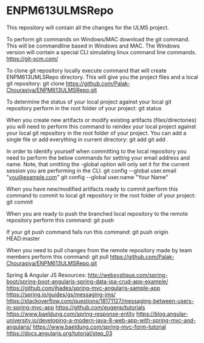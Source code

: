 # ENPM613ULMSRepo
This repository will contain all the changes for the ULMS project. 

To perform git commands on Windows/MAC download the git command. This will be commandline based in Windows and MAC. The Windows version will contain a special CLI simulating linux command line commands.
https://git-scm.com/

To clone git repository locally execute command that will create ENPM613UMLSRepo directory. This will give you the project files and a local git repository:
git clone https://github.com/Palak-Chourasiya/ENPM613ULMSRepo.git

To determine the status of your local project against your local git repository perform in the root folder of your project:
git status

When you create new artifacts or modify existing artifacts (files/directories) you will need to perform this command to reindex your local project against your local git repository in the root folder of your project.  You can add a single file or add everything in current directory:
git add <file>
git add .

In order to identify yourself when committing to the local repository you need to perform the below commands for setting your email address and name. Note, that omitting the -global option will only set it for the current session you are performing in the CLI.
git config --global user.email "you@example.com"
git config --global user.name "Your Name"

When you have new/modified artifacts ready to commit perform this command to commit to local git repository in the root folder of your project:
git commit 

When you are ready to push the branched local repository to the remote repository perform this command:
git push

If your git push command fails run this command:
git push origin HEAD:master

When you need to pull changes from the remote repository made by team members perform this command:
git pull https://github.com/Palak-Chourasiya/ENPM613ULMSRepo.git


Spring & Angular JS Resources:
http://websystique.com/spring-boot/spring-boot-angularjs-spring-data-jpa-crud-app-example/
https://github.com/jhades/spring-mvc-angularjs-sample-app
https://spring.io/guides/gs/messaging-jms/
https://stackoverflow.com/questions/18171127/messaging-between-users-in-spring-mvc-app
https://github.com/eugenp/tutorials
https://www.baeldung.com/spring-response-entity
https://blog.angular-university.io/developing-a-modern-java-8-web-app-with-spring-mvc-and-angularjs/
https://www.baeldung.com/spring-mvc-form-tutorial
https://docs.angularjs.org/tutorial/step_03
